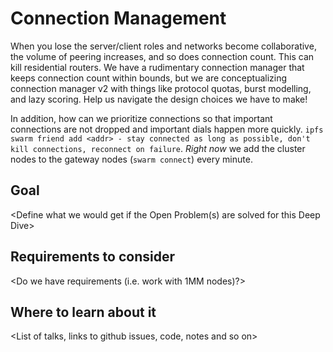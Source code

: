 # Connection Management

When you lose the server/client roles and networks become collaborative, the volume of peering increases, and so does connection count. This can kill residential routers. We have a rudimentary connection manager that keeps connection count within bounds, but we are conceptualizing connection manager v2 with things like protocol quotas, burst modelling, and lazy scoring. Help us navigate the design choices we have to make!

In addition, how can we prioritize connections so that important connections are not dropped and important dials happen more quickly. `ipfs swarm friend add <addr> - stay connected as long as possible, don't kill connections, reconnect on failure`. _Right now_ we add the cluster nodes to the gateway nodes (`swarm connect`) every minute.

## Goal

<Define what we would get if the Open Problem(s) are solved for this Deep Dive>

## Requirements to consider

<Do we have requirements (i.e. work with 1MM nodes)?>

## Where to learn about it

<List of talks, links to github issues, code, notes and so on>
